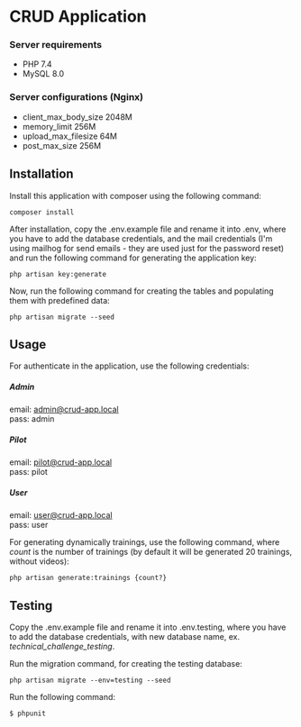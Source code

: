 # CRUD Application
### Server requirements
- PHP 7.4
- MySQL 8.0

### Server configurations (Nginx)
- client_max_body_size 2048M
- memory_limit 256M
- upload_max_filesize 64M
- post_max_size 256M

## Installation
Install this application with composer using the following command:

`composer install`

After installation, copy the .env.example file and rename it into .env,
where you have to add the database credentials, and the mail credentials
(I'm using mailhog for send emails - they are used just for the password reset)
and run the following command for generating the application key:

`php artisan key:generate`

Now, run the following command for creating the tables and populating them with predefined data:

`php artisan migrate --seed`

## Usage
For authenticate in the application, use the following credentials:
 
##### Admin
 email: admin@crud-app.local <br>
 pass: admin
 
##### Pilot
 email: pilot@crud-app.local <br>
 pass: pilot
  
##### User
 email: user@crud-app.local <br>
 pass: user

For generating dynamically trainings, use the following command, where _count_ is the number of trainings 
(by default it will be generated 20 trainings, without videos):

`php artisan generate:trainings {count?}`

## Testing
Copy the .env.example file and rename it into .env.testing,
where you have to add the database credentials, with new database name, ex. _technical_challenge_testing_.

Run the migration command, for creating the testing database:

`php artisan migrate --env=testing --seed`


Run the following command:

`$ phpunit`
